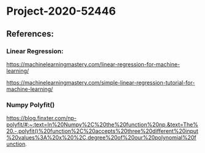 # Project-2020-52446


## References:

### Linear Regression:

https://machinelearningmastery.com/linear-regression-for-machine-learning/

https://machinelearningmastery.com/simple-linear-regression-tutorial-for-machine-learning/

### Numpy Polyfit()

https://blog.finxter.com/np-polyfit/#:~:text=In%20Numpy%2C%20the%20function%20np.&text=The%20.-,polyfit()%20function%2C%20accepts%20three%20different%20input%20values%3A%20x%20%2C,degree%20of%20our%20polynomial%20function.